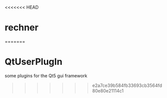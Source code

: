 <<<<<<< HEAD
# rechner
=======
# QtUserPlugIn
some plugins for the Qt5 gui framework
>>>>>>> e2a7ce39b584fb33693cb3564fd80e80e21114c1
